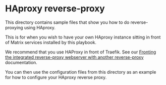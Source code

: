# HAproxy reverse-proxy

This directory contains sample files that show you how to do reverse-proxying using HAproxy.

This is for when you wish to have your own HAproxy instance sitting in front of Matrix services installed by this playbook.

We recommend that you use HAProxy in front of Traefik. See our [Fronting the integrated reverse-proxy webserver with another reverse-proxy](../../docs/configuring-playbook-own-webserver.md#fronting-the-integrated-reverse-proxy-webserver-with-another-reverse-proxy) documentation.

You can then use the configuration files from this directory as an example for how to configure your HAproxy reverse proxy.
